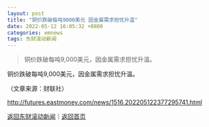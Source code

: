```yaml
---
layout: post
title: "铜价跌破每吨9000美元 因金属需求担忧升温"
date: 2022-05-12 16:05:32 +0800
categories: emnews
tags: 东财滚动新闻
---
```

> 铜价跌破每吨9,000美元，因金属需求担忧升温。

<p>铜价跌破每吨9,000美元，因金属需求担忧升温。</p><p class="em_media">（文章来源：财联社）</p>

<http://futures.eastmoney.com/news/1516,202205122377295741.html>

[返回东财滚动新闻](//finews.withounder.com/emnews/)｜[返回首页](//finews.withounder.com/)